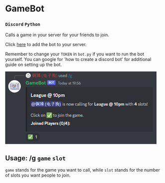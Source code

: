 # GameBot
### `Discord` `Python`

Calls a game in your server for your friends to join.

Click [here](https://discord.com/api/oauth2/authorize?client_id=1063820631180845076&permissions=8&scope=bot) to add the bot to your server.

Remember to change your `TOKEN` in `bot.py` if you want to run the bot yourself. You can google for 'how to create a discord bot' for additional guide on setting up the bot.

![screenshot](image.png)

## Usage: **/g `game` `slot`**

`game` stands for the game you want to call, while `slot` stands for the number of slots you want people to join.

